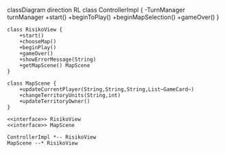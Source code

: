 classDiagram
direction RL
    class ControllerImpl {
	    -TurnManager turnManager
	    +start()
	    +beginToPlay()
	    +beginMapSelection()
	    +gameOver()
    }

    class RisikoView {
	    +start()
	    +chooseMap()
	    +beginPlay()
	    +gameOver()
	    +showErrorMessage(String)
	    +getMapScene() MapScene
    }

    class MapScene {
	    +updateCurrentPlayer(String,String,String,List~GameCard~)
	    +changeTerritoryUnits(String,int)
	    +updateTerritoryOwner()
    }

	<<interface>> RisikoView
	<<interface>> MapScene

    ControllerImpl *-- RisikoView
    MapScene --* RisikoView

